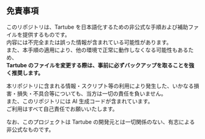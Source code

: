 ## 免責事項

このリポジトリは、Tartube を日本語化するための非公式な手順および補助ファイルを提供するものです。  
内容には不完全または誤った情報が含まれている可能性があります。  
また、本手順の適用により、他の環境で正常に動作しなくなる可能性もあるため、  
**Tartube のファイルを変更する際は、事前に必ずバックアップを取ることを強く推奨します。**

本リポジトリに含まれる情報・スクリプト等の利用により発生した、いかなる損害・損失・不具合等についても、当方は一切の責任を負いません。  
また、このリポジトリには AI 生成コードが含まれています。  
ご利用はすべて自己責任でお願いいたします。

なお、このプロジェクトは Tartube の開発元とは一切関係のない、有志による非公式なものです。
